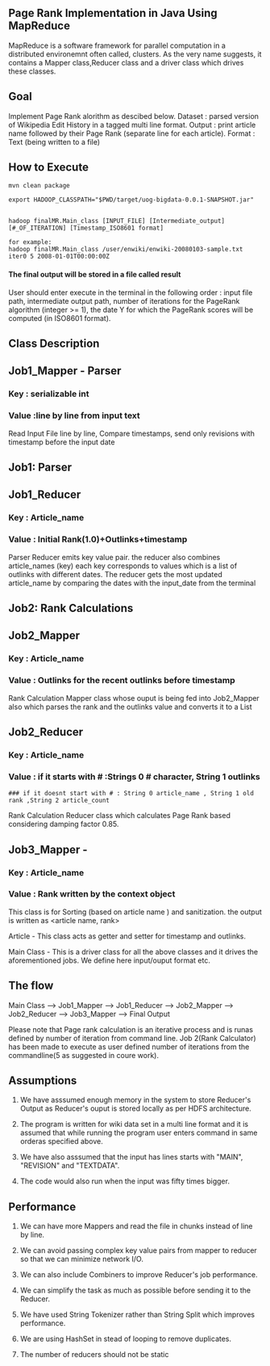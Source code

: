 Page Rank Implementation in Java Using MapReduce 
-------------------------------------------------
MapReduce is a software framework for parallel computation in a distributed environemnt often called, clusters. As the very name suggests,
it contains a Mapper class,Reducer class and a driver class which drives these classes.

Goal
------
Implement Page Rank alorithm as descibed below.
Dataset : parsed version of Wikipedia Edit History in a tagged multi line format.
Output : print article name followed by their Page Rank (separate line for each article).
Format : Text (being written to a file)


How to Execute
---------------
~~~~
mvn clean package

export HADOOP_CLASSPATH="$PWD/target/uog-bigdata-0.0.1-SNAPSHOT.jar"


hadoop finalMR.Main_class [INPUT_FILE] [Intermediate_output] [#_OF_ITERATION] [Timestamp_ISO8601 format]

for example:
hadoop finalMR.Main_class /user/enwiki/enwiki-20080103-sample.txt iter0 5 2008-01-01T00:00:00Z
~~~~

#### The final output will be stored in a file called result

User should enter execute in the terminal in the following order :
input file path, intermediate output path, number of iterations for the PageRank algorithm (integer >= 1),
the date Y for which the PageRank scores will be computed (in ISO8601 format).



Class Description
------------------------
## Job1_Mapper - Parser

### Key : serializable int 
### Value :line by line from input text

Read Input File line by line, Compare timestamps, send only revisions with timestamp before the input date 

## Job1: Parser
## Job1_Reducer

### Key : Article_name
### Value : Initial Rank(1.0)+Outlinks+timestamp

Parser Reducer emits key value pair.
the reducer also combines article_names (key) each key corresponds to values which is a list of outlinks with different dates. 
The reducer gets the most updated article_name by comparing the dates with the input_date from the terminal

## Job2: Rank Calculations

## Job2_Mapper 

### Key : Article_name  
### Value : Outlinks for the recent outlinks before timestamp

Rank Calculation Mapper class whose ouput is being fed into Job2_Mapper also which parses the rank and the 
outlinks value and converts it to a List

## Job2_Reducer  

### Key : Article_name
### Value : if it starts with # :Strings 0 # character, String 1 outlinks
	### if it doesnt start with # : String 0 article_name , String 1 old rank ,String 2 article_count

Rank Calculation Reducer class which calculates Page Rank based considering damping factor 0.85.

## Job3_Mapper - 

### Key : Article_name 
### Value : Rank written by the context object

This class is for Sorting (based on article name ) and sanitization. the output is written as <article name, rank>  



Article - This class acts as getter and setter for timestamp and outlinks.

Main Class  - This is a driver class for all the above classes and it drives the aforementioned jobs. We define here input/ouput format etc.



The flow
---------
Main Class --> Job1_Mapper --> Job1_Reducer --> Job2_Mapper --> Job2_Reducer --> Job3_Mapper  --> Final Output

Please note that Page rank calculation is an iterative process and is runas defined by number of iteration from command line.
Job 2(Rank Calculator) has been made to execute as user defined number of iterations from the commandline(5 as suggested in coure work).

Assumptions
-------------

1. We have asssumed enough memory in the system to store Reducer's Output as Reducer's ouput is stored locally as per HDFS architecture.

2. The program is written for wiki data set in a multi line format and it is assumed that while running the program user enters command in same orderas specified above.

3. We have also asssumed that the input has lines starts with "MAIN", "REVISION" and "TEXTDATA".

4. The code would also run when the input was fifty times bigger.



Performance
---------------
1. We can have more Mappers and read the file in chunks instead of line by line.

2. We can avoid passing complex key value pairs from mapper to reducer so that we can minimize network I/O.

3. We can also include Combiners to improve Reducer's job performance.

4. We can simplify the task as much as possible before sending it to the Reducer.

5. We have used String Tokenizer rather than String Split which improves performance.

6. We are using HashSet in stead of looping to remove duplicates.

7. The number of reducers should not be static
